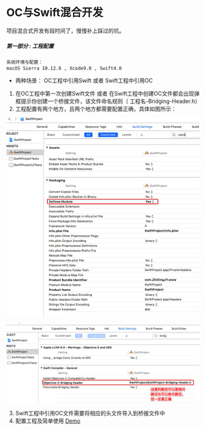 # OC与Swift混合开发

项目混合式开发有段时间了，慢慢补上踩过的坑。

##### 第一部分 : 工程配置

```
系统环境与配置：
macOS Sierra 10.12.6 , Xcode9.0 , Swift4.0
```

* 两种场景： OC工程中引用Swift  或者 Swift工程中引用OC
1. 在OC工程中第一次创建Swift文件 或者 在Swift工程中创建OC文件都会出现弹框提示你创建一个桥接文件，该文件命名规则（ 工程名-Bridging-Header.h）
2. 工程配置有两个地方，且两个地方都需要配置正确，具体如图所示：


![image](https://github.com/itwyhuaing/Swift-WYH/blob/master/OC与Swift混合开发/image/1.png)


![image](https://github.com/itwyhuaing/Swift-WYH/blob/master/OC与Swift混合开发/image/2.png)


3. Swift工程中引用OC文件需要将相应的头文件导入到桥接文件中
4. 配置工程及简单使用 [Demo](https://github.com/itwyhuaing/Swift-WYH/tree/master/OC与Swift混合开发/Demo.zip)    
